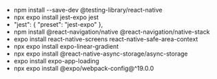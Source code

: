 - npm install --save-dev @testing-library/react-native
- npx expo install jest-expo jest
- "jest": {
  "preset": "jest-expo"
  },
- npm install @react-navigation/native @react-navigation/native-stack
- expo install react-native-screens react-native-safe-area-context
- npx expo install expo-linear-gradient
- npx expo install @react-native-async-storage/async-storage
- expo install expo-app-loading
- npx expo install @expo/webpack-config@^19.0.0
